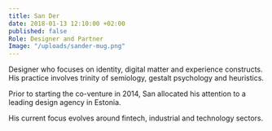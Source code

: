 ```yaml
---
title: San Der
date: 2018-01-13 12:10:00 +02:00
published: false
Role: Designer and Partner
Image: "/uploads/sander-mug.png"
---
```


Designer who focuses on identity, digital matter and experience constructs. His practice involves trinity of semiology, gestalt psychology and heuristics.

Prior to starting the co-venture in 2014, San allocated his attention to a leading design agency in Estonia.

His current focus evolves around fintech, industrial and technology sectors.


